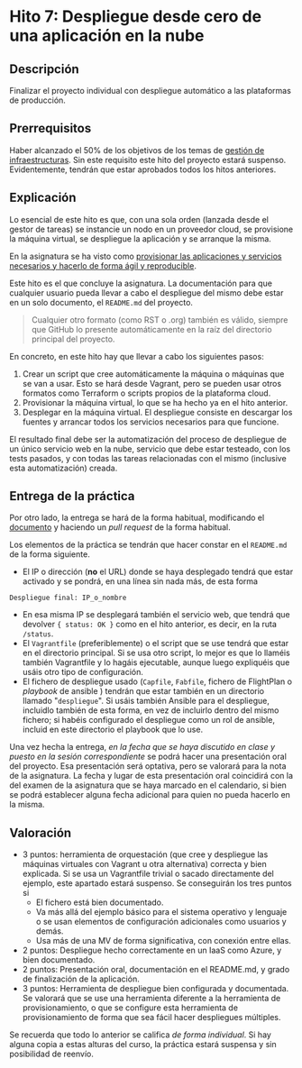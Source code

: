 Hito 7: Despliegue desde cero de una aplicación en la nube
=====================================

Descripción
-----------------

Finalizar el proyecto individual con despliegue automático a las
plataformas de producción.

Prerrequisitos
--------------------

Haber alcanzado
el 50% de los objetivos de los temas de [gestión de infraestructuras](../temas/Gestion_de_configuraciones.md). Sin
este requisito este hito del proyecto estará suspenso. Evidentemente,
tendrán que estar aprobados todos los hitos anteriores.

Explicación
----------------

Lo esencial de este hito es que, con una sola orden (lanzada desde el
gestor de tareas) se instancie un nodo en un proveedor cloud, se
provisione la máquina virtual, se despliegue la aplicación y se
arranque la misma.

En la asignatura se ha visto como
[provisionar las aplicaciones y servicios necesarios y hacerlo de forma ágil y reproducible](../temas/Gestion_de_configuraciones.md).

Este hito es el que concluye la asignatura. La documentación para que cualquier usuario pueda llevar a cabo el despliegue del mismo debe estar en
un solo documento, el `README.md` del
proyecto.

> Cualquier otro formato (como RST o .org) también es
> válido, siempre que GitHub lo presente automáticamente en la raíz del
> directorio principal del proyecto.

En concreto, en este hito hay que llevar a cabo los siguientes pasos:

1. Crear un script que cree automáticamente la máquina o máquinas que
   se van a usar. Esto se hará desde Vagrant, pero se pueden usar
   otros formatos como Terraform o scripts propios de la plataforma cloud.
2. Provisionar la máquina virtual, lo que se ha hecho ya en el hito
   anterior.
3. Desplegar en la máquina virtual. El despliegue consiste en
   descargar los fuentes y arrancar todos los servicios necesarios
   para que funcione.

El resultado final debe ser la automatización del proceso de
despliegue de un único servicio web en la nube, servicio que debe
estar testeado, con los tests pasados, y con todas las tareas
relacionadas con el mismo (inclusive esta automatización) creada.

Entrega de la práctica
--------------------------------

Por otro lado, la entrega se hará de la forma habitual, modificando el
[documento](https://github.com/JJ/IV-19-20/blob/master/practicas/hito-7.md)
y haciendo un *pull request* de la forma habitual.

Los elementos de la práctica se tendrán que hacer constar en el
`README.md` de la forma siguiente.

* El IP o dirección (**no** el URL) donde se haya desplegado tendrá que estar activado
  y se pondrá, en una línea sin nada más, de esta forma

~~~
Despliegue final: IP_o_nombre
~~~

* En esa misma IP se desplegará también el servicio web, que tendrá
  que devolver `{ status: OK }` como en el hito anterior, es decir,
  en la ruta `/status`.
* El `Vagrantfile` (preferiblemente) o el script que se use tendrá que
  estar en el directorio principal. Si se usa otro script, lo mejor es
  que lo llaméis también Vagrantfile y lo hagáis ejecutable, aunque
  luego expliquéis que usáis otro tipo de configuración.
* El fichero de despliegue usado (`Capfile`, `Fabfile`, fichero de
  FlightPlan o *playbook* de ansible ) tendrán que estar también en un directorio llamado
  "`despliegue`". Si usáis también Ansible para el despliegue,
  incluidlo también de esta forma, en vez de incluirlo dentro del mismo fichero; si habéis configurado el despliegue como un rol de ansible, incluid en este directorio el playbook que lo use.

Una vez hecha la entrega, *en la fecha que se haya discutido en clase
y puesto en la sesión correspondiente* se podrá hacer una presentación
oral del proyecto. Esa presentación será
optativa, pero se valorará para la nota de la asignatura. La fecha y
lugar de esta presentación oral coincidirá con la del examen de la
asignatura que se haya marcado en el calendario, si bien se podrá
establecer alguna fecha adicional para quien no pueda hacerlo en la misma.

Valoración
--------------

* 3 puntos: herramienta de orquestación (que cree y despliegue las
  máquinas virtuales con Vagrant u otra alternativa) correcta y bien
  explicada. Si se usa un Vagrantfile trivial o sacado directamente
  del ejemplo, este apartado estará suspenso. Se conseguirán los tres puntos si
  * El fichero está bien documentado.
  * Va más allá del ejemplo básico para el sistema operativo y
    lenguaje o se usan elementos de configuración adicionales como
    usuarios y demás.
  * Usa más de una MV de forma significativa, con conexión entre
    ellas.
* 2 puntos: Despliegue hecho correctamente en un IaaS como Azure, y bien documentado.
* 2 puntos: Presentación oral, documentación en el README.md, y grado
  de finalización de la aplicación.
* 3 puntos: Herramienta de despliegue bien configurada y documentada. Se
  valorará que se use una herramienta diferente a la herramienta de
  provisionamiento, o que se configure esta herramienta de provisionamiento de forma que sea fácil hacer despliegues múltiples.

Se recuerda que todo lo anterior se califica *de forma individual*. Si
hay alguna copia a estas alturas del curso, la práctica estará
suspensa y sin posibilidad de reenvío.
